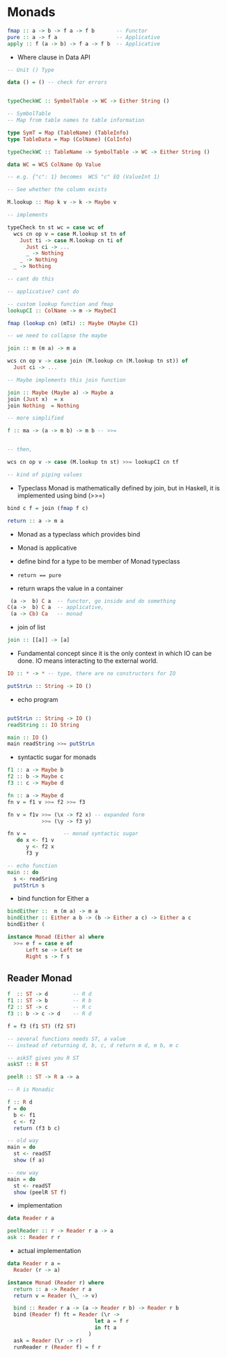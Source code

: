 # Monads

```haskell
fmap :: a -> b -> f a -> f b       -- Functor
pure :: a -> f a                   -- Applicative
apply :: f (a -> b) -> f a -> f b  -- Applicative

```

- Where clause in Data API
```haskell
-- Unit () Type

data () = () -- check for errors


typeCheckWC :: SymbolTable -> WC -> Either String ()

-- SymbolTable 
-- Map from table names to table information

type SymT = Map (TableName) (TableInfo)
type TableData = Map (ColName) (ColInfo)

typeCheckWC :: TableName -> SymbolTable -> WC -> Either String ()

data WC = WCS ColName Op Value

-- e.g. {"c": 1} becomes  WCS "c" EQ (ValueInt 1)

-- See whether the column exists

M.lookup :: Map k v -> k -> Maybe v

-- implements 

typeCheck tn st wc = case wc of
  wcs cn op v = case M.lookup st tn of
    Just ti -> case M.lookup cn ti of
      Just ci -> ...
      _ -> Nothing
    _ -> Nothing
  _ -> Nothing

-- cant do this

-- applicative? cant do 

-- custom lookup function and fmap
lookupCI :: ColName -> m -> MaybeCI

fmap (lookup cn) (mTi) :: Maybe (Maybe CI)

-- we need to collapse the maybe

join :: m (m a) -> m a

wcs cn op v -> case join (M.lookup cn (M.lookup tn st)) of
  Just ci -> ...

-- Maybe implements this join function

join :: Maybe (Maybe a) -> Maybe a
join (Just x)  = x
join Nothing  = Nothing

-- more simplified

f :: ma -> (a -> m b) -> m b -- >>=


-- then,

wcs cn op v -> case (M.lookup tn st) >>= lookupCI cn tf

-- kind of piping values
```

- Typeclass Monad is mathematically defined by join, but in Haskell, it is implemented using bind (>>=)

```haskell
bind c f = join (fmap f c)

return :: a -> m a
```

- Monad as a typeclass which provides bind
- Monad is applicative

- define bind for a type to be member of Monad typeclass
- `return == pure`
- return wraps the value in a container

```haskell
 (a ->  b) C a  -- functor, go inside and do something
C(a ->  b) C a  -- applicative, 
 (a -> Cb) Ca   -- monad

```

- join of list

```haskell
join :: [[a]] -> [a]
```

- Fundamental concept since it is the only context in which IO can be done. IO means interacting to the external world.

```haskell
IO :: * -> * -- type, there are no constructors for IO

putStrLn :: String -> IO ()

```

- echo program
```haskell

putStrLn :: String -> IO ()
readString :: IO String

main :: IO ()
main readString >>= putStrLn


```

- syntactic sugar for monads
```haskell
f1 :: a -> Maybe b
f2 :: b -> Maybe c
f3 :: c -> Maybe d

fn :: a -> Maybe d
fn v = f1 v >>= f2 >>= f3

fn v = f1v >>= (\x -> f2 x) -- expanded form
           >>= (\y -> f3 y)

fn v =            -- monad syntactic sugar 
   do x <- f1 v
      y <- f2 x
      f3 y

-- echo function
main :: do
  s <- readSring
  putStrLn s
```

- bind function for Either a
```haskell
bindEither ::  m (m a) -> m a
bindEither :: Either a b -> (b -> Either a c) -> Either a c
bindEither (

instance Monad (Either a) where
  >>= e f = case e of
      Left se -> Left se
      Right s -> f s

```

## Reader Monad

```haskell
f  :: ST -> d        -- R d
f1 :: ST -> b        -- R b
f2 :: ST -> c        -- R c
f3 :: b -> c -> d    -- R d

f = f3 (f1 ST) (f2 ST)

-- several functions needs ST, a value
-- instead of returning d, b, c, d return m d, m b, m c 

-- askST gives you R ST
askST :: R ST

peelR :: ST -> R a -> a

-- R is Monadic

f :: R d
f = do
  b <- f1
  c <- f2
  return (f3 b c)

-- old way
main = do
  st <- readST
  show (f a)

-- new way
main = do
  st <- readST
  show (peelR ST f)
```

- implementation

```haskell
data Reader r a 

peelReader :: r -> Reader r a -> a
ask :: Reader r r
```

- actual implementation

```haskell
data Reader r a = 
  Reader (r -> a)  

instance Monad (Reader r) where
  return :: a -> Reader r a
  return v = Reader (\_ -> v)

  bind :: Reader r a -> (a -> Reader r b) -> Reader r b
  bind (Reader f) ft = Reader (\r -> 
                            let a = f r
                            in ft a 
                          )
  ask = Reader (\r -> r)
  runReader r (Reader f) = f r
```

